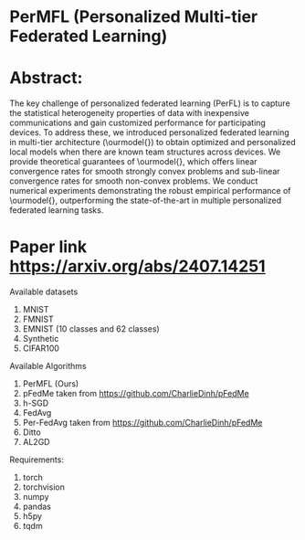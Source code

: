 # PerMFL (Personalized Multi-tier Federated Learning)

# Abstract: 
The key challenge of personalized federated learning (PerFL) is to capture the statistical heterogeneity properties of data with inexpensive communications and gain customized performance for participating devices. To address these, we introduced personalized federated learning in multi-tier architecture (\ourmodel{}) to obtain optimized and personalized local models when there are known team structures across devices. We provide theoretical guarantees of \ourmodel{}, which offers linear convergence rates for smooth strongly convex problems and sub-linear convergence rates for smooth non-convex problems. We conduct numerical experiments demonstrating the robust empirical performance of \ourmodel{}, outperforming the state-of-the-art in multiple personalized federated learning tasks.

# Paper link https://arxiv.org/abs/2407.14251


Available datasets
1) MNIST 
2) FMNIST
3) EMNIST (10 classes and 62 classes)
4) Synthetic
5) CIFAR100

Available Algorithms
1) PerMFL (Ours)
2) pFedMe taken from https://github.com/CharlieDinh/pFedMe
3) h-SGD
4) FedAvg
5) Per-FedAvg taken from https://github.com/CharlieDinh/pFedMe
6) Ditto
7) AL2GD

Requirements:
1. torch
2. torchvision
3. numpy
4. pandas
5. h5py
6. tqdm

